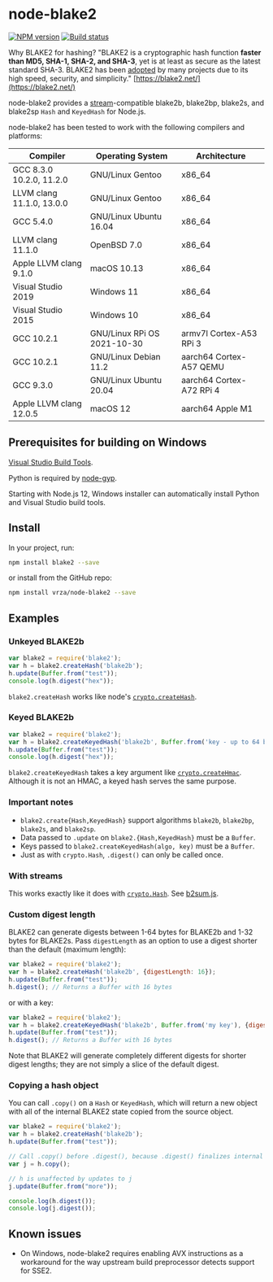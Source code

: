 # node-blake2

[![NPM version][npm-image]][npm-url]
[![Build status][github-actions-image]][github-actions-url]

Why BLAKE2 for hashing? "BLAKE2 is a cryptographic hash function **faster than MD5, SHA-1, SHA-2, and SHA-3**, yet is at least as secure as the latest standard SHA-3. BLAKE2 has been [adopted](https://www.blake2.net/#us) by many projects due to its high speed, security, and simplicity." [https://blake2.net/](https://blake2.net/)

node-blake2 provides a [stream](https://nodejs.org/api/stream.html)-compatible
blake2b, blake2bp, blake2s, and blake2sp `Hash` and `KeyedHash` for Node.js.

node-blake2 has been tested to work with the following compilers and platforms:

| Compiler                  | Operating System            | Architecture             |
|---------------------------|-----------------------------|--------------------------|
| GCC 8.3.0 10.2.0, 11.2.0  | GNU/Linux Gentoo            | x86_64                   |
| LLVM clang 11.1.0, 13.0.0 | GNU/Linux Gentoo            | x86_64                   |
| GCC 5.4.0                 | GNU/Linux Ubuntu 16.04      | x86_64                   |
| LLVM clang 11.1.0         | OpenBSD 7.0                 | x86_64                   |
| Apple LLVM clang 9.1.0    | macOS 10.13                 | x86_64                   |
| Visual Studio 2019        | Windows 11                  | x86_64                   |
| Visual Studio 2015        | Windows 10                  | x86_64                   |
| GCC 10.2.1                | GNU/Linux RPi OS 2021-10-30 | armv7l Cortex-A53 RPi 3  |
| GCC 10.2.1                | GNU/Linux Debian 11.2       | aarch64 Cortex-A57 QEMU  |
| GCC 9.3.0                 | GNU/Linux Ubuntu 20.04      | aarch64 Cortex-A72 RPi 4 |
| Apple LLVM clang 12.0.5   | macOS 12                    | aarch64 Apple M1         |

## Prerequisites for building on Windows

[Visual Studio Build Tools](https://github.com/felixrieseberg/windows-build-tools).

Python is required by [node-gyp](https://github.com/nodejs/node-gyp).

Starting with Node.js 12, Windows installer can automatically install Python and Visual Studio build tools.

## Install

In your project, run:

```sh
npm install blake2 --save
```

or install from the GitHub repo:

```sh
npm install vrza/node-blake2 --save
```

## Examples

### Unkeyed BLAKE2b

```js
var blake2 = require('blake2');
var h = blake2.createHash('blake2b');
h.update(Buffer.from("test"));
console.log(h.digest("hex"));
```

`blake2.createHash` works like node's
[`crypto.createHash`](https://nodejs.org/api/crypto.html#crypto_crypto_createhash_algorithm_options).

### Keyed BLAKE2b

```js
var blake2 = require('blake2');
var h = blake2.createKeyedHash('blake2b', Buffer.from('key - up to 64 bytes for blake2b, 32 for blake2s'));
h.update(Buffer.from("test"));
console.log(h.digest("hex"));
```

`blake2.createKeyedHash` takes a key argument like
[`crypto.createHmac`](https://nodejs.org/api/crypto.html#crypto_crypto_createhmac_algorithm_key_options).
Although it is not an HMAC, a keyed hash serves the same purpose.

### Important notes

- `blake2.create{Hash,KeyedHash}` support algorithms `blake2b`, `blake2bp`, `blake2s`, and `blake2sp`.
- Data passed to `.update` on `blake2.{Hash,KeyedHash}` must be a `Buffer`.
- Keys passed to `blake2.createKeyedHash(algo, key)` must be a `Buffer`.
- Just as with `crypto.Hash`, `.digest()` can only be called once.

### With streams

This works exactly like it does with [`crypto.Hash`](https://nodejs.org/api/crypto.html#crypto_crypto_createhash_algorithm_options).  See [b2sum.js](https://github.com/vrza/node-blake2/blob/master/b2sum.js).

### Custom digest length

BLAKE2 can generate digests between 1-64 bytes for BLAKE2b and 1-32 bytes for
BLAKE2s.  Pass `digestLength` as an option to use a digest shorter than the
default (maximum length):

```js
var blake2 = require('blake2');
var h = blake2.createHash('blake2b', {digestLength: 16});
h.update(Buffer.from("test"));
h.digest(); // Returns a Buffer with 16 bytes
```

or with a key:

```js
var blake2 = require('blake2');
var h = blake2.createKeyedHash('blake2b', Buffer.from('my key'), {digestLength: 16});
h.update(Buffer.from("test"));
h.digest(); // Returns a Buffer with 16 bytes
```

Note that BLAKE2 will generate completely different digests for shorter digest
lengths; they are not simply a slice of the default digest.

### Copying a hash object

You can call `.copy()` on a `Hash` or `KeyedHash`, which will return a new object with all of the internal BLAKE2 state copied from the source object.

```js
var blake2 = require('blake2');
var h = blake2.createHash('blake2b');
h.update(Buffer.from("test"));

// Call .copy() before .digest(), because .digest() finalizes internal state
var j = h.copy();

// h is unaffected by updates to j
j.update(Buffer.from("more"));

console.log(h.digest());
console.log(j.digest());
```

## Known issues

- On Windows, node-blake2 requires enabling AVX instructions as a workaround for the way upstream build preprocessor detects support for SSE2.

[npm-image]: https://img.shields.io/npm/v/blake2.svg
[npm-url]: https://npmjs.org/package/blake2
[github-actions-image]: https://github.com/vrza/node-blake2/actions/workflows/build.yml/badge.svg
[github-actions-url]: https://github.com/vrza/node-blake2/actions
